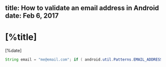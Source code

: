title: How to validate an email address in Android
date: Feb 6, 2017
---

# [%title]

[%date]

```java
String email = "me@email.com"; if ( android.util.Patterns.EMAIL_ADDRESS.matcher(email).matches() ) { // VALID EMAIL }
```
